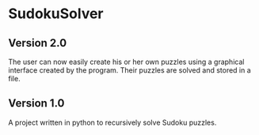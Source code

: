 # SudokuSolver
## Version 2.0
The user can now easily create his or her own puzzles using a graphical interface created by the program. Their puzzles are solved and stored in a file. 

## Version 1.0
A project written in python to recursively solve Sudoku puzzles.
